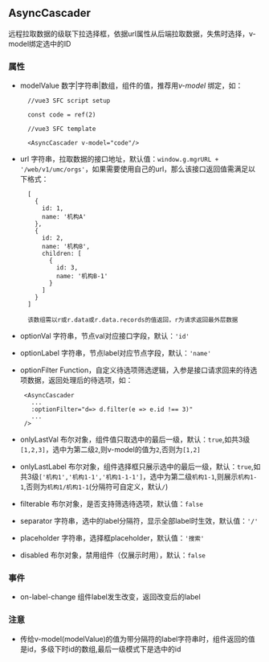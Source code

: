 ## AsyncCascader

远程拉取数据的级联下拉选择框，依据url属性从后端拉取数据，失焦时选择，v-model绑定选中的ID

### 属性

- modelValue 数字|字符串|数组，组件的值，推荐用*v-model* 绑定，如：

  ```
    //vue3 SFC script setup
  
    const code = ref(2)
  
    //vue3 SFC template
  
    <AsyncCascader v-model="code"/>
  ```

- url 字符串，拉取数据的接口地址，默认值：`window.g.mgrURL + '/web/v1/umc/orgs'`，如果需要使用自己的url，那么该接口返回值需满足以下格式：

  ```
    [
      {
        id: 1,
        name: '机构A'
      },
      {
        id: 2,
        name: '机构B',
        children: [
          {
            id: 3,
            name: '机构B-1'
          }
        ]
      }
    ]

    该数组需以r或r.data或r.data.records的值返回，r为请求返回最外层数据
  ```

- optionVal 字符串，节点val对应接口字段，默认：`'id'`

- optionLabel 字符串，节点label对应节点字段，默认：`'name'`

- optionFilter Function，自定义待选项筛选逻辑，入参是接口请求回来的待选项数据，返回处理后的待选项，如：

  ```
   <AsyncCascader
     ...
     :optionFilter="d=> d.filter(e => e.id !== 3)"
     ...
   />
  ```

- onlyLastVal 布尔对象，组件值只取选中的最后一级，默认：`true`,如共3级`[1,2,3]`，选中为第二级`2`,则v-model的值为`2`,否则为`[1,2]`

- onlyLastLabel 布尔对象，组件选择框只展示选中的最后一级，默认：`true`,如共3级`['机构1','机构1-1','机构1-1-1']`，选中为第二级`机构1-1`,则展示`机构1-1`,否则为`机构1/机构1-1`(分隔符可自定义，默认`/`)

- filterable 布尔对象，是否支持筛选待选项，默认值：`false`

- separator 字符串，选中的label分隔符，显示全部label时生效，默认值：`'/'`

- placeholder 字符串，选择框placeholder，默认值：`'搜索'`

- disabled 布尔对象，禁用组件（仅展示时用），默认：`false`

### 事件

- on-label-change 组件label发生改变，返回改变后的label

### 注意

- 传给v-model(modelValue)的值为带分隔符的label字符串时，组件返回的值是id，多级下时id的数组,最后一级模式下是选中的id
